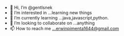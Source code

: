 - 👋 Hi, I’m @gentlsnek
- 👀 I’m interested in ...learning new things
- 🌱 I’m currently learning ...java,javascript,python.
- 💞️ I’m looking to collaborate on ...anything
- 📫 How to reach me ...erwinpimenta1644@gmail.com

<!---
gentlsnek/gentlsnek is a ✨ special ✨ repository because its `README.md` (this file) appears on your GitHub profile.
You can click the Preview link to take a look at your changes.
--->
